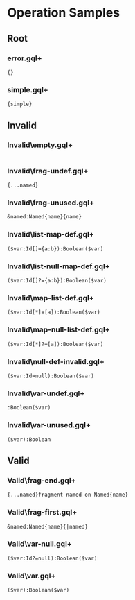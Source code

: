 # Operation Samples

## Root

### error.gql+

```gqlp
{}
```

### simple.gql+

```gqlp
{simple}
```

## Invalid

### Invalid\empty.gql+

```gqlp

```

### Invalid\frag-undef.gql+

```gqlp
{...named}
```

### Invalid\frag-unused.gql+

```gqlp
&named:Named{name}{name}
```

### Invalid\list-map-def.gql+

```gqlp
($var:Id[]={a:b}):Boolean($var)
```

### Invalid\list-null-map-def.gql+

```gqlp
($var:Id[]?={a:b}):Boolean($var)
```

### Invalid\map-list-def.gql+

```gqlp
($var:Id[*]=[a]):Boolean($var)
```

### Invalid\map-null-list-def.gql+

```gqlp
($var:Id[*]?=[a]):Boolean($var)
```

### Invalid\null-def-invalid.gql+

```gqlp
($var:Id=null):Boolean($var)
```

### Invalid\var-undef.gql+

```gqlp
:Boolean($var)
```

### Invalid\var-unused.gql+

```gqlp
($var):Boolean
```

## Valid

### Valid\frag-end.gql+

```gqlp
{...named}fragment named on Named{name}
```

### Valid\frag-first.gql+

```gqlp
&named:Named{name}{|named}
```

### Valid\var-null.gql+

```gqlp
($var:Id?=null):Boolean($var)
```

### Valid\var.gql+

```gqlp
($var):Boolean($var)
```
